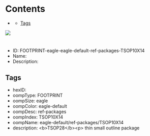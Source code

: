 



Contents
========

* [](#)
	* [Tags](#tags)
  
![][im]
# 

- ID: FOOTPRINT-eagle-eagle-default-ref-packages-TSOP10X14
- Name: 
- Description: 

## Tags

- hexID: 
- oompType: FOOTPRINT
- oompSize: eagle
- oompColor: eagle-default
- oompDesc: ref-packages
- oompIndex: TSOP10X14
- oompName: eagle-default/ref-packages/TSOP10X14
- description: &lt;b&gt;TSOP28&lt;/b&gt;&lt;p&gt;&#xD;
thin small outline package



[im]: image.png
